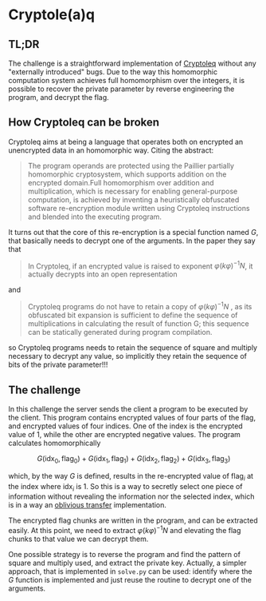 # Cryptole(a)q

## TL;DR

The challenge is a straightforward implementation of [Cryptoleq](https://ieeexplore.ieee.org/document/7469876) without any "externally introduced" bugs.
Due to the way this homomorphic computation system achieves full homomorphism over the integers, it is possible to recover the private parameter by reverse engineering the program, and decrypt the flag.

## How Cryptoleq can be broken

Cryptoleq aims at being a language that operates both on encrypted an unencrypted data in an homomorphic way.
Citing the abstract:

> The program operands are protected using the Paillier partially homomorphic cryptosystem, which supports addition on the encrypted domain.Full homomorphism over addition and multiplication, which is necessary for enabling general-purpose computation, is achieved by inventing a heuristically obfuscated software re-encryption module written using Cryptoleq instructions and blended into the executing program.

It turns out that the core of this re-encryption is a special function named $G$, that basically needs to decrypt one of the arguments.
In the paper they say that

> In Cryptoleq, if an encrypted value is raised to exponent $\varphi (k \varphi)^{-1} N$, it actually decrypts into an open representation

and

> Cryptoleq programs do not have to retain a copy of $\varphi (k \varphi)^{-1} N$ , as its obfuscated bit expansion is sufficient to define the sequence of multiplications in calculating the result of function G; this sequence can be statically generated during program compilation.

so Cryptoleq programs needs to retain the sequence of square and multiply necessary to decrypt any value, so implicitly they retain the sequence of bits of the private parameter!!!

## The challenge

In this challenge the server sends the client a program to be executed by the client.
This program contains encrypted values of four parts of the flag, and encrypted values of four indices.
One of the index is the encrypted value of $1$, while the other are encrypted negative values.
The program calculates homomorphically

$$
G(\text{idx}_0, \text{flag}_0) + G(\text{idx}_1, \text{flag}_1) + G(\text{idx}_2, \text{flag}_2) + G(\text{idx}_3, \text{flag}_3)
$$

which, by the way $G$ is defined, results in the re-encrypted value of $\text{flag}_i$ at the index where $\text{idx}_i$ is $1$.
So this is a way to secretly select one piece of information without revealing the information nor the selected index, which is in a way an [oblivious transfer](https://en.wikipedia.org/wiki/Oblivious_transfer) implementation.

The encrypted flag chunks are written in the program, and can be extracted easily.
At this point, we need to extract $\varphi (k \varphi)^{-1} N$ and elevating the flag chunks to that value we can decrypt them.

One possible strategy is to reverse the program and find the pattern of square and multiply used, and extract the private key.
Actually, a simpler approach, that is implemented in `solve.py` can be used: identify where the $G$ function is implemented and just reuse the routine to decrypt one of the arguments.